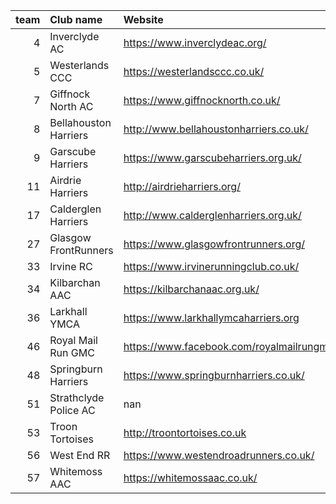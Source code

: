 |   team | Club name             | Website                                   |
|-------:|:----------------------|:------------------------------------------|
|      4 | Inverclyde AC         | https://www.inverclydeac.org/             |
|      5 | Westerlands CCC       | https://westerlandsccc.co.uk/             |
|      7 | Giffnock North AC     | https://www.giffnocknorth.co.uk/          |
|      8 | Bellahouston Harriers | http://www.bellahoustonharriers.co.uk/    |
|      9 | Garscube Harriers     | https://www.garscubeharriers.org.uk/      |
|     11 | Airdrie Harriers      | http://airdrieharriers.org/               |
|     17 | Calderglen Harriers   | http://www.calderglenharriers.org.uk/     |
|     27 | Glasgow FrontRunners  | https://www.glasgowfrontrunners.org/      |
|     33 | Irvine RC             | https://www.irvinerunningclub.co.uk/      |
|     34 | Kilbarchan AAC        | https://kilbarchanaac.org.uk/             |
|     36 | Larkhall YMCA         | https://www.larkhallymcaharriers.org      |
|     46 | Royal Mail Run GMC    | https://www.facebook.com/royalmailrungmc/ |
|     48 | Springburn Harriers   | https://www.springburnharriers.co.uk/     |
|     51 | Strathclyde Police AC | nan                                       |
|     53 | Troon Tortoises       | http://troontortoises.co.uk               |
|     56 | West End RR           | https://www.westendroadrunners.co.uk/     |
|     57 | Whitemoss AAC         | https://whitemossaac.co.uk/               |